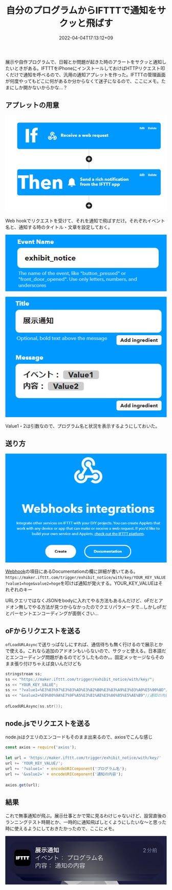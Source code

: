﻿---
title: 自分のプログラムからIFTTTで通知をサクッと飛ばす
date: "2022-04-04T17:13:12+09"
image: "220404_iftttnotice/2022-04-04-18-24-35.png"
thumbnail: "2022-04-04-18-24-35.png"
tags: ["Software", "openFrameworks", "JS/TS"]
---

展示や自作プログラムで、日報とか問題が起きた時のアラートをサクッと通知したいときがある。IFTTTをiPhoneにインストールしておけばHTTPリクエスト叩くだけで通知を呼べるので、汎用の通知アプレットを作った。IFTTTの管理画面が何度やってもどこに何があるか分からなくて迷子になるので、ここにメモ。たまにしか開かないからかな…？

## アプレットの用意
![](applet.png)

Web hookでリクエストを受けて、それを通知で飛ばすだけ。それぞれイベント名と、通知する時のタイトル・文章を設定しておく。

![](evname.png)

![](notice_info.png)

Value1・2は引数なので、プログラム名と状況を表示するようにしておいた。

## 送り方

![](webhook.png)

[Webhook](https://ifttt.com/maker_webhooks)の項目にあるDocumentationの欄に詳細が書いてある。`https://maker.ifttt.com/trigger/exhibit_notice/with/key/YOUR_KEY_VALUE?value1=hoge&value2=hoge`を叩けば通知が発火する。YOUR_KEY_VALUEはそれぞれのキー

URLクエリではなくJSONをbodyに入れてやる方法もあるんだけど、oFだとアドオン無しでやる方法が見つからなかったのでクエリパラメータで…しかしoFだとパーセントエンコーディングが面倒くさい…

## oFからリクエストを送る

`ofLoadURLAsync`で送りっぱなしにすれば、通信待ちも無く行けるので展示とかで使える。これなら追加のアドオンもいらないので、サクッと使える。日本語だとエンコーディング問題があるのでどうしたものか。。固定メッセージならそのまま張り付けちゃえば良いんだけども

```cpp
stringstream ss;
ss << "https://maker.ifttt.com/trigger/exhibit_notice/with/key/";
ss << "YOUR_KEY_VALUE";
ss << "?value1=%E3%83%97%E3%83%AD%E3%82%B0%E3%83%A9%E3%83%A0%E5%90%8D"//プログラム名
ss << "&value2=%E9%80%9A%E7%9F%A5%E3%81%AE%E5%86%85%E5%AE%B9"//通知の内容

ofLoadURLAsync(ss.str());
```

## node.jsでリクエストを送る

node.jsはクエリのエンコードもそのまま出来るので、axiosでこんな感じ

```js
const axios = require('axios');

let url = 'https://maker.ifttt.com/trigger/exhibit_notice/with/key/'
url += 'YOUR_KEY_VALUE/';
url += '?value1=' + encodeURIComponent('プログラム名');
url += '&value2=' + encodeURIComponent('通知の内容');

axios.get(url);
```

## 結果

これで無事通知が飛ぶ。展示仕事とかで常に見るわけじゃないけど、設営直後のランニングテスト時期とか、一時的に通知飛ばしとくようにしたいな～と思った時に使えるようにしておきたかったので、ここにメモ。

![](2022-04-04-18-24-35.png)